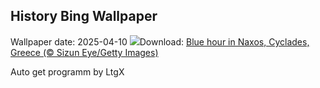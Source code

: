## History Bing Wallpaper
Wallpaper date: 2025-04-10
![](https://www.bing.com/th?id=OHR.BlueNaxos_EN-CA7494029338_UHD.jpg&w=1000)Download: [Blue hour in Naxos, Cyclades, Greece (© Sizun Eye/Getty Images)](https://www.bing.com/th?id=OHR.BlueNaxos_EN-CA7494029338_UHD.jpg)

Auto get programm by LtgX
